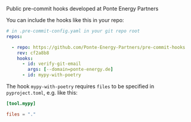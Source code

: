 Public pre-commit hooks developed at Ponte Energy Partners

You can include the hooks like this in your repo:

```yaml
# in .pre-commit-config.yaml in your git repo root
repos:

  - repo: https://github.com/Ponte-Energy-Partners/pre-commit-hooks
    rev: cf2a8b8
    hooks:
      - id: verify-git-email
        args: [--domain=ponte-energy.de]
      - id: mypy-with-poetry
```

The hook `mypy-with-poetry` requires `files` to be specified in `pyproject.toml`, e.g. like this:

```toml
[tool.mypy]

files = "."
```
